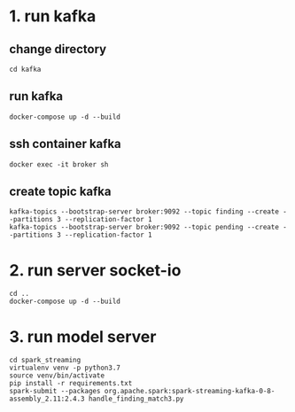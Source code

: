 # 1. run kafka
## change directory
```
cd kafka
```
## run kafka
```
docker-compose up -d --build
```
## ssh container kafka
```
docker exec -it broker sh
```
## create topic kafka
```
kafka-topics --bootstrap-server broker:9092 --topic finding --create --partitions 3 --replication-factor 1
kafka-topics --bootstrap-server broker:9092 --topic pending --create --partitions 3 --replication-factor 1
```
# 2. run server socket-io
```
cd ..
docker-compose up -d --build
```
# 3. run model server
```
cd spark_streaming
virtualenv venv -p python3.7
source venv/bin/activate
pip install -r requirements.txt
spark-submit --packages org.apache.spark:spark-streaming-kafka-0-8-assembly_2.11:2.4.3 handle_finding_match3.py
```